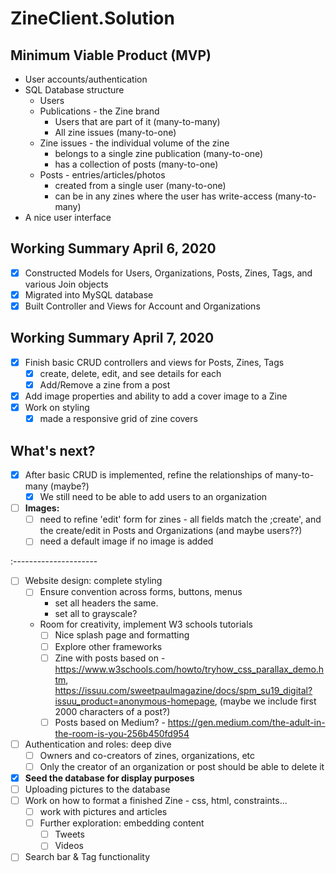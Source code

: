 # ZineClient.Solution

## Minimum Viable Product (MVP)

- User accounts/authentication
- SQL Database structure
  - Users
  - Publications - the Zine brand
    - Users that are part of it (many-to-many)
    - All zine issues (many-to-one)
  - Zine issues - the individual volume of the zine
    - belongs to a single zine publication (many-to-one)
    - has a collection of posts (many-to-one)
  - Posts - entries/articles/photos
    - created from a single user (many-to-one)
    - can be in any zines where the user has write-access (many-to-many)
- A nice user interface

## Working Summary April 6, 2020

- [x] Constructed Models for Users, Organizations, Posts, Zines, Tags, and various Join objects
- [x] Migrated into MySQL database
- [x] Built Controller and Views for Account and Organizations

## Working Summary April 7, 2020

- [x] Finish basic CRUD controllers and views for Posts, Zines, Tags
  - [x] create, delete, edit, and see details for each
  - [x] Add/Remove a zine from a post
- [x] Add image properties and ability to add a cover image to a Zine
- [x] Work on styling
  - [x] made a responsive grid of zine covers

## What's next?

- [x] After basic CRUD is implemented, refine the relationships of many-to-many (maybe?)
  - [x] We still need to be able to add users to an organization
- [ ] **Images:**
  - [ ] need to refine 'edit' form for zines - all fields match the ;create', and the create/edit in Posts and Organizations (and maybe users??)
  - [ ] need a default image if no image is added

:---------------------

- [ ] Website design: complete styling
  - [ ] Ensure convention across forms, buttons, menus
    - set all headers the same.
    - set all to grayscale?
  - Room for creativity, implement W3 schools tutorials
    - [ ] Nice splash page and formatting
    - [ ] Explore other frameworks
    - [ ] Zine with posts based on - https://www.w3schools.com/howto/tryhow_css_parallax_demo.htm, https://issuu.com/sweetpaulmagazine/docs/spm_su19_digital?issuu_product=anonymous-homepage, (maybe we include first 2000 characters of a post?)
    - [ ] Posts based on Medium? - https://gen.medium.com/the-adult-in-the-room-is-you-256b450fd954
- [ ] Authentication and roles: deep dive
  - [ ] Owners and co-creators of zines, organizations, etc
  - [ ] Only the creator of an organization or post should be able to delete it
- [x] **Seed the database for display purposes**
- [ ] Uploading pictures to the database
- [ ] Work on how to format a finished Zine - css, html, constraints...
  - [ ] work with pictures and articles
  - [ ] Further exploration: embedding content
    - [ ] Tweets
    - [ ] Videos
- [ ] Search bar & Tag functionality
